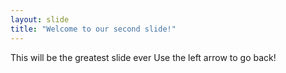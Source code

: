 ```yaml
---
layout: slide
title: "Welcome to our second slide!"
---
```

This will be the greatest slide ever
Use the left arrow to go back!

